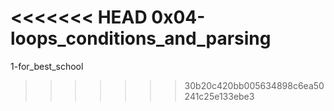 <<<<<<< HEAD
0x04-loops_conditions_and_parsing
=======
1-for_best_school
>>>>>>> 30b20c420bb005634898c6ea50241c25e133ebe3
